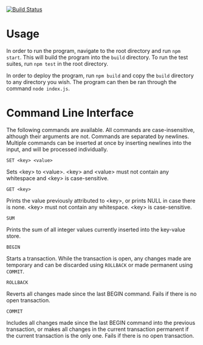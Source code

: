 [![Build Status](https://travis-ci.org/pcstl/kv-store-js.svg?branch=master)](https://travis-ci.org/pcstl/kv-store-js)

# Usage
In order to run the program, navigate to the root directory and run ```npm start```.
This will build the program into the ```build``` directory.
To run the test suites, run ```npm test``` in the root directory.

In order to deploy the program, run ```npm build``` and copy the ```build``` directory to
any directory you wish. The program can then be ran through the command ```node index.js```.

# Command Line Interface
The following commands are available. All commands are case-insensitive, although their arguments are not.
Commands are separated by newlines. Multiple commands can be inserted at once by inserting newlines into
the input, and will be processed individually.

    SET <key> <value>

Sets &lt;key&gt; to &lt;value&gt;. &lt;key&gt; and &lt;value&gt; must not contain any whitespace and &lt;key&gt; is case-sensitive.

    GET <key>

Prints the value previously attributed to &lt;key&gt;, or prints NULL in case there is none.
&lt;key&gt; must not contain any whitespace. &lt;key&gt; is case-sensitive.

    SUM

Prints the sum of all integer values currently inserted into the key-value store.

    BEGIN

Starts a transaction. While the transaction is open, any changes made are temporary
and can be discarded using ```ROLLBACK``` or made permanent using ```COMMIT```.

    ROLLBACK

Reverts all changes made since the last BEGIN command. Fails if there is no open transaction.

    COMMIT

Includes all changes made since the last BEGIN command into the previous transaction, or
makes all changes in the current transaction permanent if the current transaction is the only
one. Fails if there is no open transaction.

